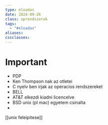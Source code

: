 ```yaml
---
type: eloadas
date: 2024-09-26
class: oprendszerek
tags:
  - "#eloadas"
aliases: 
cssclasses:
---
```

# Important
- PDP
- Ken Thompson nak az otletei
- C nyelv ben irjak az operacios rendszereket
- BELL
- AT&T elkezdi kiadni licencelve
- BSD unix (pl mac) egyetem csinalta
- 

[[unix feleipitese]]